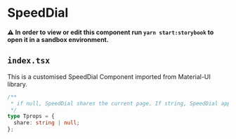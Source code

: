 # SpeedDial

**⚠️ In order to view or edit this component run `yarn start:storybook` to open it in a sandbox environment.**

## `index.tsx`

This is a customised SpeedDial Component imported from Material-UI library.

```ts
/**
 * if null, SpeedDial shares the current page. If string, SpeedDial appends text to current window url
 */
type Tprops = {
  share: string | null;
};
```
